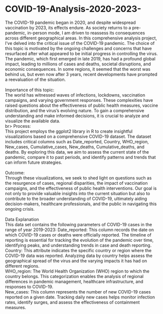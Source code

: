 # COVID-19-Analysis-2020-2023-

The COVID-19 pandemic began in 2020, and despite widespread vaccination by 2023, its effects endure. As
society returns to a pre-pandemic, in-person mode, I am driven to reassess its consequences across different
geographical areas. In this comprehensive analysis project, I’ve delved into the critical issue of the COVID-19
pandemic. The choice of this topic is motivated by the ongoing challenges and concerns that have resurfaced
after what appeared to be initial progress in controlling the virus. The pandemic, which first emerged in late
2019, has had a profound global impact, leading to millions of cases and deaths, societal disruptions, and
economic consequences. In some regions, it seemed that the worst was behind us, but even now after 3 years,
recent developments have prompted a reevaluation of the situation.<br>
<br>
Importance of this topic:<br>
The world has witnessed waves of infections, lockdowns, vaccination campaigns, and varying government
responses. These complexities have raised questions about the effectiveness of public health measures, vaccine
distribution, and the virus’s evolving nature. To gain a comprehensive understanding and make informed
decisions, it is crucial to analyze and visualize the available data.<br>
br>
Process:<br>
This project employs the ggplot2 library in R to create insightful visualizations based on a comprehensive
COVID-19 dataset. The dataset includes critical columns such as Date_reported, Country, WHO_region,
New_cases, Cumulative_cases, New_deaths, Cumulative_deaths, and deaths. By exploring this data, we
aim to assess the current state of the pandemic, compare it to past periods, and identify patterns and trends
that can inform future strategies.<br>
<br>
Outcome:<br>
Through these visualizations, we seek to shed light on questions such as the resurgence of cases, regional
disparities, the impact of vaccination campaigns, and the effectiveness of public health interventions. Our
goal is not only to provide valuable insights into the current situation but also to contribute to the broader
understanding of COVID-19, ultimately aiding decision-makers, healthcare professionals, and the public in
navigating this ongoing crisis.<br>
<br>
Data Explanation<br>
This data set contains the following parameters of COVID-19 cases in the range of year 2019-2023:
Date_reported: This column records the date on which COVID-19 cases or deaths were officially reported.
The timeline of reporting is essential for tracking the evolution of the pandemic over time, identifying peaks,
and understanding trends in case and death reporting.<br>
Country: This attribute indicates the specific country or region where the COVID-19 data was reported.
Analyzing data by country helps assess the geographical spread of the virus and the varying impacts it has
had on different regions.<br>
WHO_region: The World Health Organization (WHO) region to which the country belongs. This categorization
enables the analysis of regional differences in pandemic management, healthcare infrastructure, and
responses to COVID-19.<br>
New_cases: This column represents the number of new COVID-19 cases reported on a given date. Tracking
daily new cases helps monitor infection rates, identify surges, and assess the effectiveness of containment
measures.<br>
